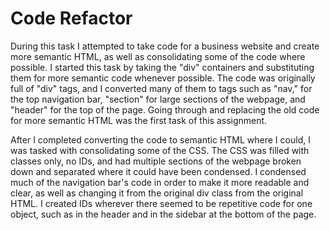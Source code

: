 # Code Refactor
During this task I attempted to take code for a business website and create more semantic HTML, as well as consolidating some of the code where possible. I started this task by taking the "div" containers and substituting them for more semantic code whenever possible. The code was originally full of "div" tags, and I converted many of them to tags such as "nav," for the top navigation bar, "section" for large sections of the webpage, and "header" for the top of the page. Going through and replacing the old code for more semantic HTML was the first task of this assignment.

After I completed converting the code to semantic HTML where I could, I was tasked with consolidating some of the CSS. The CSS was filled with classes only, no IDs, and had multiple sections of the webpage broken down and separated where it could have been condensed. I condensed much of the navigation bar's code in order to make it more readable and clear, as well as changing it from the original div class from the original HTML. I created IDs wherever there seemed to be repetitive code for one object, such as in the header and in the sidebar at the bottom of the page. 
